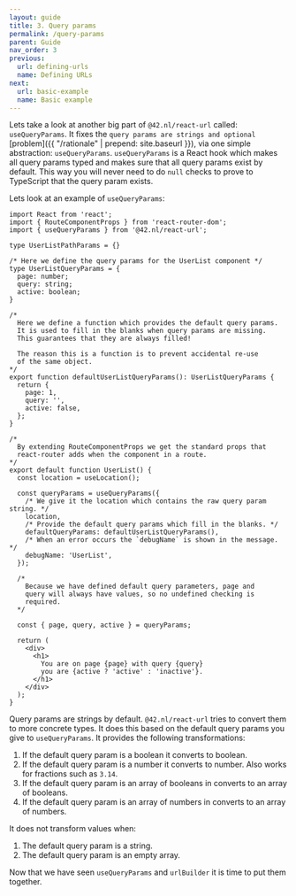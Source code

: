 ```yaml
---
layout: guide
title: 3. Query params
permalink: /query-params
parent: Guide
nav_order: 3
previous:
  url: defining-urls
  name: Defining URLs
next:
  url: basic-example
  name: Basic example
---
```


Lets take a look at another big part of `@42.nl/react-url` called:
`useQueryParams`. It fixes the `query params are strings and optional`
[problem]({{ "/rationale" | prepend: site.baseurl }}), via one simple abstraction:
`useQueryParams`. `useQueryParams` is a React hook which makes all query params
typed and makes sure that all query params exist by default. This way
you will never need to do `null` checks to prove to TypeScript that the query
param exists.

Lets look at an example of `useQueryParams`:

```tsx
import React from 'react';
import { RouteComponentProps } from 'react-router-dom';
import { useQueryParams } from '@42.nl/react-url';

type UserListPathParams = {}

/* Here we define the query params for the UserList component */
type UserListQueryParams = {
  page: number;
  query: string;
  active: boolean;
}

/* 
  Here we define a function which provides the default query params.
  It is used to fill in the blanks when query params are missing.
  This guarantees that they are always filled!

  The reason this is a function is to prevent accidental re-use
  of the same object.
*/
export function defaultUserListQueryParams(): UserListQueryParams {
  return {
    page: 1,
    query: '',
    active: false,
  };
}

/* 
  By extending RouteComponentProps we get the standard props that
  react-router adds when the component in a route.
*/
export default function UserList() {
  const location = useLocation();

  const queryParams = useQueryParams({
    /* We give it the location which contains the raw query param string. */
    location,
    /* Provide the default query params which fill in the blanks. */
    defaultQueryParams: defaultUserListQueryParams(),
    /* When an error occurs the `debugName` is shown in the message. */
    debugName: 'UserList',
  });

  /* 
    Because we have defined default query parameters, page and
    query will always have values, so no undefined checking is
    required.
  */

  const { page, query, active } = queryParams;

  return (
    <div>
      <h1>
        You are on page {page} with query {query}
        you are {active ? 'active' : 'inactive'}.
      </h1>
    </div>
  );
}
```

Query params are strings by default. `@42.nl/react-url` tries to convert
them to more concrete types. It does this based on the default query
params you give to `useQueryParams`. It provides the following
transformations:

1. If the default query param is a boolean it converts to boolean.
2. If the default query param is a number it converts to number.
   Also works for fractions such as `3.14`.
3. If the default query param is an array of booleans in converts
   to an array of booleans.
4. If the default query param is an array of numbers in converts
   to an array of numbers.

It does not transform values when:

1. The default query param is a string.
2. The default query param is an empty array.

Now that we have seen `useQueryParams` and `urlBuilder` it is time to
put them together.
